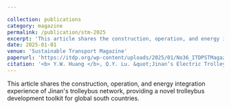 ```yaml
---

collection: publications
category: magazine
permalink: /publication/stm-2025
excerpt: 'This article shares the construction, operation, and energy integration experience of Jinan's trolleybus network, providing a novel trolleybus development toolkit for global south countries.'
date: 2025-01-01
venue: 'Sustainable Transport Magazine'
paperurl: 'https://itdp.org/wp-content/uploads/2025/01/No36_ITDPSTMagazine_2024Small.pdf'
citation: '<b> Y.W. Huang </b>, Q.Y. Lu. &quot;Jinan’s Electric Trolleybuses Spark: A Transformation for China.&quot; <i> Sustainable Transport Magazine </i>, 2025, 36.'
---
```


This article shares the construction, operation, and energy integration experience of Jinan's trolleybus network, providing a novel trolleybus development toolkit for global south countries.
